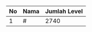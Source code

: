 | No | Nama            | Jumlah Level |
|----|-----------------|--------------|
| 1  | #    |    2740        |
